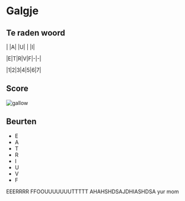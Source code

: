 # Galgje

## Te raden woord

| |A| |U| | |I|

|E|T|R|V|F|-|-|

|1|2|3|4|5|6|7|

## Score
![gallow](./images/6.png)

## Beurten
* E
* A
* T
* R
* I
* U
* V
* F


EEERRRR FFOOUUUUUUUTTTTT AHAHSHDSAJDHIASHDSA
yur mom
